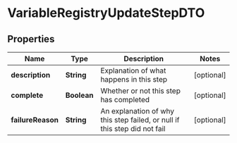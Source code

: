 # VariableRegistryUpdateStepDTO

## Properties
Name | Type | Description | Notes
------------ | ------------- | ------------- | -------------
**description** | **String** | Explanation of what happens in this step |  [optional]
**complete** | **Boolean** | Whether or not this step has completed |  [optional]
**failureReason** | **String** | An explanation of why this step failed, or null if this step did not fail |  [optional]
